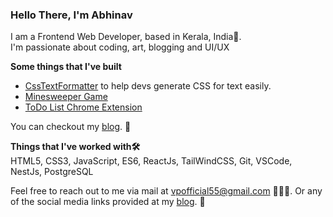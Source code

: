 ### Hello There, I'm Abhinav

I am a Frontend Web Developer, based in Kerala, India📍.   
I'm passionate about coding, art, blogging and UI/UX  

**Some things that I've built**   
 - [CssTextFormatter](https://csstextformatter.abhinavvp.com/) to help devs generate CSS for text easily.  
 - [Minesweeper Game](https://minesweeper.abhinavvp.com/) 
 - [ToDo List Chrome Extension](https://github.com/abhi12123/todoextension)


You can checkout my [blog](https://abhinavvp.com/). 📝

**Things that I've worked with🛠️**  
HTML5, CSS3, JavaScript, ES6, ReactJs, TailWindCSS, Git, VSCode, NestJs, PostgreSQL

Feel free to reach out to me via mail at vpofficial55@gmail.com 📨📨📨.
Or any of the social media links provided at my [blog](https://abhinavvp.com/). 📝

<!--
**abhi12123/abhi12123** is a ✨ _special_ ✨ repository because its `README.md` (this file) appears on your GitHub profile.

Here are some ideas to get you started:

- 🔭 I’m currently working on ...
- 🌱 I’m currently learning ...
- 👯 I’m looking to collaborate on ...
- 🤔 I’m looking for help with ...
- 💬 Ask me about ...
- 📫 How to reach me: ...
- 😄 Pronouns: ...
- ⚡ Fun fact: ...
-->
